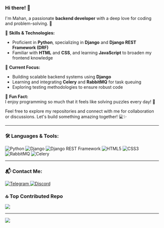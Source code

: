 <div dir="ltr" align="ltr">

### Hi there! 👋  
I'm Mahan, a passionate **backend developer** with a deep love for coding and problem-solving. 🚀  

🔹 **Skills & Technologies:**  
- Proficient in **Python**, specializing in **Django** and **Django REST Framework (DRF)**  
- Familiar with **HTML** and **CSS**, and learning **JavaScript** to broaden my frontend knowledge  

🔹 **Current Focus:**  
- Building scalable backend systems using **Django**  
- Learning and integrating **Celery** and **RabbitMQ** for task queuing  
- Exploring testing methodologies to ensure robust code  

🔹 **Fun Fact:**  
I enjoy programming so much that it feels like solving puzzles every day! 🧩  

Feel free to explore my repositories and connect with me for collaboration or discussions. Let's build something amazing together! 💻✨  

---

### 🛠️ Languages & Tools:
<p>
  <img src="https://img.shields.io/badge/Python-3776AB?style=for-the-badge&logo=python&logoColor=white" alt="Python" />
  <img src="https://img.shields.io/badge/Django-092E20?style=for-the-badge&logo=django&logoColor=white" alt="Django" />
  <img src="https://img.shields.io/badge/DRF-ff1709?style=for-the-badge&logo=django&logoColor=white" alt="Django REST Framework" />
  <img src="https://img.shields.io/badge/HTML5-E34F26?style=for-the-badge&logo=html5&logoColor=white" alt="HTML5" />
  <img src="https://img.shields.io/badge/CSS3-1572B6?style=for-the-badge&logo=css3&logoColor=white" alt="CSS3" />
  <img src="https://img.shields.io/badge/RabbitMQ-FF6600?style=for-the-badge&logo=rabbitmq&logoColor=white" alt="RabbitMQ" />
  <img src="https://img.shields.io/badge/Celery-37814A?style=for-the-badge&logo=celery&logoColor=white" alt="Celery" />
</p>

---

### 📬 Contact Me:
<p>
  <a href="https://t.me/Mahanirzz" target="_blank">
    <img src="https://img.shields.io/badge/Telegram-2CA5E0?style=for-the-badge&logo=telegram&logoColor=white" alt="Telegram" />
  </a>
  <a href="[https://discord.gg/C2f4V9Gz](https://discord.gg/zfCwgUNK)" target="_blank">
    <img src="https://img.shields.io/badge/Discord-%237289DA.svg?style=flat&logo=discord&logoColor=white" alt="Discord" />
  </a>
</p>

</div>



### 🔝 Top Contributed Repo
![](https://github-contributor-stats.vercel.app/api?username=mahan-rezaei&limit=5&theme=transparent&combine_all_yearly_contributions=true)

---
[![](https://visitcount.itsvg.in/api?id=mahan-rezaei&icon=5&color=0)](https://visitcount.itsvg.in)

<!-- Proudly created with GPRM ( https://gprm.itsvg.in ) -->


